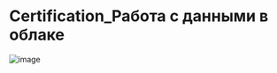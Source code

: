 # Certification_Работа с данными в облаке

![image](https://user-images.githubusercontent.com/85709710/180602869-89504df5-0d0c-47b0-8b22-6722804c4f34.png)
